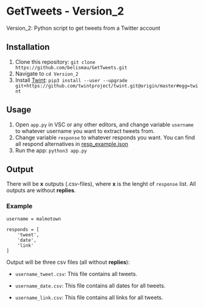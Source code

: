 # GetTweets - Version_2
Version_2: Python script to get tweets from a Twitter account

## Installation
1. Clone this repository: ```git clone https://github.com/belismau/GetTweets.git```
2. Navigate to ```cd Version_2```
3. Install [Twint](https://github.com/twintproject/twint): ```pip3 install --user --upgrade git+https://github.com/twintproject/twint.git@origin/master#egg=twint```

## Usage
1. Open ```app.py``` in VSC or any other editors, and change variable ```username``` to whatever username you want to extract tweets from.
2. Change variable ```response``` to whatever responds you want. You can find all respond alternatives in [resp_example.json](https://github.com/belismau/GetTweets.git)
3. Run the app: ```python3 app.py```

## Output
There will be **x** outputs (.csv-files), where **x** is the lenght of ```response``` list.
All outputs are without **replies**.

### Example

```username = malmotown```
```
responds = [
    'tweet',
    'date',
    'link'
]
```

Output will be three csv files (all without **replies**):

- ```username_tweet.csv```: This file contains all tweets.

- ```username_date.csv```: This file contains all dates for all tweets.

- ```username_link.csv```: This file contains all links for all tweets.